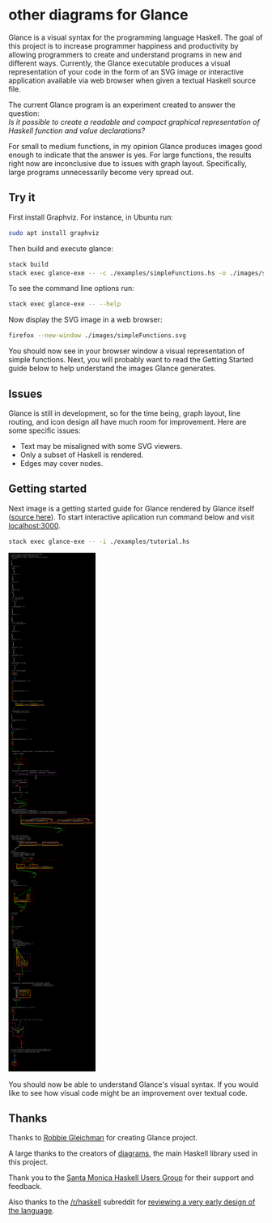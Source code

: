 # other diagrams for Glance

Glance is a visual syntax for the programming language Haskell. The goal of this project is to increase programmer happiness and productivity by allowing programmers to create and understand programs in new and different ways. Currently, the Glance executable produces a visual representation of your code in the form of an SVG image
or interactive application available via web browser when given a textual Haskell source file.

The current Glance program is an experiment created to answer the question:  
*Is it possible to create a readable and compact graphical representation of Haskell function and value declarations?*

For small to medium functions, in my opinion Glance produces images good enough to indicate that the answer is yes. For large functions, the results right now are inconclusive due to issues with graph layout. Specifically, large programs unnecessarily become very spread out.

## Try it

First install Graphviz. For instance, in Ubuntu run:

```bash
sudo apt install graphviz
```

Then build and execute glance:

```bash
stack build
stack exec glance-exe -- -c ./examples/simpleFunctions.hs -o ./images/simpleFunctions.svg
```

To see the command line options run:

```bash
stack exec glance-exe -- --help
```

Now display the SVG image in a web browser:

```bash
firefox --new-window ./images/simpleFunctions.svg
```

You should now see in your browser window a visual representation of simple functions. Next, you will probably want to read the Getting Started guide below to help understand the images Glance generates.

## Issues

Glance is still in development, so for the time being, graph layout, line routing, and icon design all have much room for improvement. Here are some specific issues:

* Text may be misaligned with some SVG viewers.
* Only a subset of Haskell is rendered.
* Edges may cover nodes.

## Getting started

Next image is a getting started guide for Glance rendered by Glance itself ([source here](examples/tutorial.hs)).
To start interactive aplication run command below and visit [localhost:3000](http://localhost:3000/).

```bash
stack exec glance-exe -- -i ./examples/tutorial.hs
```

<img src="https://github.com/Only1Loatheb/glance/blob/other_diagrams/examples/tutorial.svg" alt="Introduction to visual representation" />

You should now be able to understand Glance's visual syntax. If you would like to see how visual code might be an improvement over textual code.

## Thanks

Thanks to [Robbie Gleichman](https://github.com/rgleichman) for creating Glance project.

A large thanks to the creators of [diagrams](http://projects.haskell.org/diagrams/), the main Haskell library used in this project.

Thank you to the [Santa Monica Haskell Users Group](https://www.meetup.com/santa-monica-haskell/) for their support and feedback.

Also thanks to the [/r/haskell](https://www.reddit.com/r/haskell/) subreddit for [reviewing a very early design of the language](https://www.reddit.com/r/haskell/comments/35swgl/review_my_introduction_to_glance_a_new_visual/).
